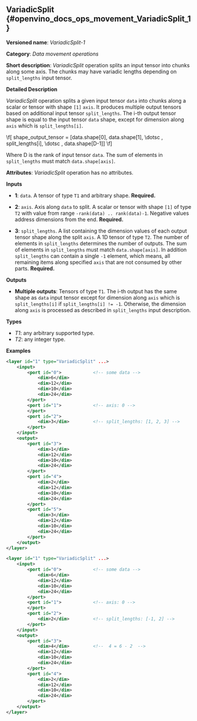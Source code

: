 ## VariadicSplit <a name="VariadicSplit"></a> {#openvino_docs_ops_movement_VariadicSplit_1}

**Versioned name**: *VariadicSplit-1*

**Category**: *Data movement operations*

**Short description**: *VariadicSplit* operation splits an input tensor into chunks along some axis. The chunks may have variadic lengths depending on `split_lengths` input tensor.

**Detailed Description**

*VariadicSplit* operation splits a given input tensor `data` into chunks along a scalar or tensor with shape `[1]` `axis`. It produces multiple output tensors based on additional input tensor `split_lengths`.
The i-th output tensor shape is equal to the input tensor `data` shape, except for dimension along `axis` which is `split_lengths[i]`.

\f[
shape\_output\_tensor = [data.shape[0], data.shape[1], \dotsc , split\_lengths[i], \dotsc , data.shape[D-1]]
\f]

Where D is the rank of input tensor `data`. The sum of elements in `split_lengths` must match `data.shape[axis]`.

**Attributes**: *VariadicSplit* operation has no attributes.

**Inputs**

* **1**: `data`. A tensor of type `T1` and arbitrary shape. **Required.**

* **2**: `axis`. Axis along `data` to split. A scalar or tensor with shape `[1]` of type `T2` with value from range `-rank(data) .. rank(data)-1`. Negative values address dimensions from the end. 
**Required.**

* **3**: `split_lengths`. A list containing the dimension values of each output tensor shape along the split `axis`. A 1D tensor of type `T2`. The number of elements in `split_lengths` determines the number of outputs. The sum of elements in `split_lengths` must match `data.shape[axis]`. In addition `split_lengths` can contain a single `-1` element, which means, all remaining items along specified `axis` that are not consumed by other parts. **Required.**

**Outputs**

* **Multiple outputs**: Tensors of type `T1`. The i-th output has the same shape as `data` input tensor except for dimension along `axis` which is `split_lengths[i]` if `split_lengths[i] != -1`. Otherwise, the dimension along `axis` is processed as described in `split_lengths` input description.

**Types**

* *T1*: any arbitrary supported type.
* *T2*: any integer type.

**Examples**

```xml
<layer id="1" type="VariadicSplit" ...>
    <input>
        <port id="0">            <!-- some data -->
            <dim>6</dim>
            <dim>12</dim>
            <dim>10</dim>
            <dim>24</dim>
        </port>
        <port id="1">            <!-- axis: 0 -->
        </port>
        <port id="2">
            <dim>3</dim>         <!-- split_lengths: [1, 2, 3] -->
        </port>
    </input>
    <output>
        <port id="3">
            <dim>1</dim>
            <dim>12</dim>
            <dim>10</dim>
            <dim>24</dim>
        </port>
        <port id="4">
            <dim>2</dim>
            <dim>12</dim>
            <dim>10</dim>
            <dim>24</dim>
        </port>
        <port id="5">
            <dim>3</dim>
            <dim>12</dim>
            <dim>10</dim>
            <dim>24</dim>
        </port>
    </output>
</layer>
```

```xml
<layer id="1" type="VariadicSplit" ...>
    <input>
        <port id="0">            <!-- some data -->
            <dim>6</dim>
            <dim>12</dim>
            <dim>10</dim>
            <dim>24</dim>
        </port>
        <port id="1">            <!-- axis: 0 -->
        </port>
        <port id="2">
            <dim>2</dim>         <!-- split_lengths: [-1, 2] -->
        </port>
    </input>
    <output>
        <port id="3">
            <dim>4</dim>         <!--  4 = 6 - 2  -->
            <dim>12</dim>
            <dim>10</dim>
            <dim>24</dim>
        </port>
        <port id="4">
            <dim>2</dim>
            <dim>12</dim>
            <dim>10</dim>
            <dim>24</dim>
        </port>
    </output>
</layer>
```